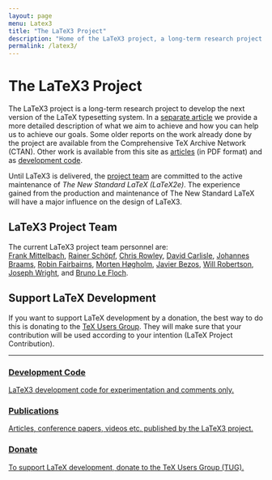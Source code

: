 ```yaml
---
layout: page
menu: Latex3
title: "The LaTeX3 Project"
description: "Home of the LaTeX3 project, a long-term research project to develop the next version of the LaTeX typesetting system."
permalink: /latex3/
---
```


# The LaTeX3 Project

The LaTeX3 project is a long-term research project to develop the next version of the LaTeX typesetting system. In a [separate article]({{site.baseurl}}/help/documentation/ltx3info.pdf) we provide a more detailed description of what we aim to achieve and how you can help us to achieve our goals. Some older reports on the work already done by the project are available from the Comprehensive TeX Archive Network (CTAN). Other work is available from this site as [articles]({{site.baseurl}}/publications/) (in PDF format) and as [development code]({{site.baseurl}}/latex3/code/).

Until LaTeX3 is delivered, the [project team]({{site.baseurl}}/about/team/) are committed to the active maintenance of _The New Standard LaTeX (LaTeX2e)_. The experience gained from the production and maintenance of The New Standard LaTeX will have a major influence on the design of LaTeX3.

<div class="row">
  <div class="col cell1of2">
    <h2>LaTeX3 Project Team</h2>
    <p>The current LaTeX3 project team personnel are: <br><a href="{{ "/about/team/#frank-mittelbach" | prepend: site.baseurl }}">Frank Mittelbach</a>, <a href="{{ "/about/team/#rainer-schoepf" | prepend: site.baseurl }}">Rainer Schöpf</a>, <a href="{{ "/about/team/#chris-rowley" | prepend: site.baseurl }}">Chris Rowley</a>, <a href="{{ "/about/team/#david-carlisle" | prepend: site.baseurl }}">David Carlisle</a>, <a href="{{ "/about/team/#johannes-braams" | prepend: site.baseurl }}">Johannes Braams</a>, <a href="{{ "/about/team/#robin-fairbairns" | prepend: site.baseurl }}">Robin Fairbairns</a>, <a href="{{ "/about/team/#morten-høgholm" | prepend: site.baseurl }}">Morten Høgholm</a>, <a href="{{ "/about/team/#javier-bezos" | prepend: site.baseurl }}">Javier Bezos</a>, <a href="{{ "/about/team/#will-robertson" | prepend: site.baseurl }}">Will Robertson</a>, <a href="{{ "/about/team/#joseph-wright" | prepend: site.baseurl }}">Joseph Wright</a>, and <a href="{{ "/about/team/#bruno-le-floch" | prepend: site.baseurl }}">Bruno Le Floch</a>.</p>
  </div>
  <div class="col cell1of2">
    <h2>Support LaTeX Development</h2>
    <p>If you want to support LaTeX development by a donation, the best way to do this is donating to the <a href="http://www.tug.org/donate.html">TeX Users Group</a>. They will make sure that your contribution will be used according to your intention (LaTeX Project Contribution).</p>
  </div>
</div>

<hr>

<div class="row teaser">
  <section class="col cell1of3">
    <a href="{{ "/latex3/code/" | prepend: site.baseurl }}">
      <h3>Development Code</h3>
      <p>LaTeX3 development code for experimentation and comments only.</p>
    </a>
  </section>
  <section class="col cell1of3">
    <a href="{{ "/publications/" | prepend: site.baseurl }}">
      <h3>Publications</h3>
      <p>Articles, conference papers, videos etc. published by the LaTeX3 project.</p>
    </a>
  </section>
  <section class="col cell1of3">
    <a href="https://www.tug.org/donate.html">
      <h3>Donate</h3>
      <p>To support LaTeX development, donate to the TeX Users Group (TUG).</p>
    </a>
  </section>
</div>
